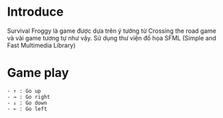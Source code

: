 # Introduce
  Survival Froggy là game được dựa trên ý tưởng từ Crossing the road game và vài game tương tự như vậy. Sử dụng thư viện đồ họa SFML (Simple and Fast Multimedia Library) 
  
  
  
  
 # Game play
    - ↑ : Go up
    - → : Go right
    - ↓ : Go down
    - ← : Go left
